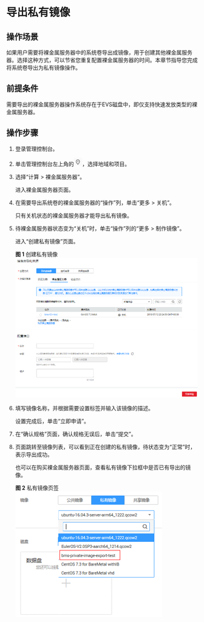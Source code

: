 # 导出私有镜像<a name="bms_01_0026"></a>

## 操作场景<a name="section9787459153815"></a>

如果用户需要将裸金属服务器中的系统卷导出成镜像，用于创建其他裸金属服务器。选择这种方式，可以节省您重复配置裸金属服务器的时间。本章节指导您完成将系统卷导出为私有镜像操作。

## 前提条件<a name="section443273503917"></a>

需要导出的裸金属服务器操作系统存在于EVS磁盘中，即仅支持快速发放类型的裸金属服务器。

## 操作步骤<a name="section183213224212"></a>

1.  登录管理控制台。
2.  单击管理控制台左上角的![](figures/icon-region.png)，选择地域和项目。
3.  选择“计算 \> 裸金属服务器”。

    进入裸金属服务器页面。

4.  在需要导出系统卷的裸金属服务器的“操作”列，单击“更多 \> 关机”。

    只有关机状态的裸金属服务器才能导出私有镜像。

5.  待裸金属服务器状态变为“关机”时，单击“操作”列的“更多 \> 制作镜像”。

    进入“创建私有镜像”页面。

    **图 1**  创建私有镜像<a name="fig29671113194815"></a>  
    ![](figures/创建私有镜像.png "创建私有镜像")

6.  填写镜像名称，并根据需要设置标签并输入该镜像的描述。

    设置完成后，单击“立即申请”。

7.  在“确认规格”页面，确认规格无误后，单击“提交”。
8.  页面跳转至镜像列表，可以看到正在创建的私有镜像，待状态变为“正常”时，表示导出成功。

    也可以在购买裸金属服务器页面，查看私有镜像下拉框中是否已有导出的镜像。

    **图 2**  私有镜像页签<a name="fig124112815417"></a>  
    ![](figures/私有镜像页签.png "私有镜像页签")


